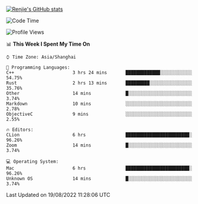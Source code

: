 [![Renjie's GitHub stats](https://github-readme-stats.vercel.app/api?username=liurenjie1024&show_icons=true&theme=chartreuse-dark)](https://github.com/anuraghazra/github-readme-stats)

<!--START_SECTION:waka-->
![Code Time](http://img.shields.io/badge/Code%20Time-123%20hrs%2023%20mins-blue)

![Profile Views](http://img.shields.io/badge/Profile%20Views-16-blue)

📊 **This Week I Spent My Time On** 

```text
⌚︎ Time Zone: Asia/Shanghai

💬 Programming Languages: 
C++                      3 hrs 24 mins       █████████████░░░░░░░░░░░░   54.75% 
Rust                     2 hrs 13 mins       █████████░░░░░░░░░░░░░░░░   35.76% 
Other                    14 mins             █░░░░░░░░░░░░░░░░░░░░░░░░   3.74% 
Markdown                 10 mins             ░░░░░░░░░░░░░░░░░░░░░░░░░   2.78% 
ObjectiveC               9 mins              ░░░░░░░░░░░░░░░░░░░░░░░░░   2.55%

🔥 Editors: 
CLion                    6 hrs               ████████████████████████░   96.26% 
Zoom                     14 mins             █░░░░░░░░░░░░░░░░░░░░░░░░   3.74%

💻 Operating System: 
Mac                      6 hrs               ████████████████████████░   96.26% 
Unknown OS               14 mins             █░░░░░░░░░░░░░░░░░░░░░░░░   3.74%

```


 Last Updated on 19/08/2022 11:28:06 UTC
<!--END_SECTION:waka-->

